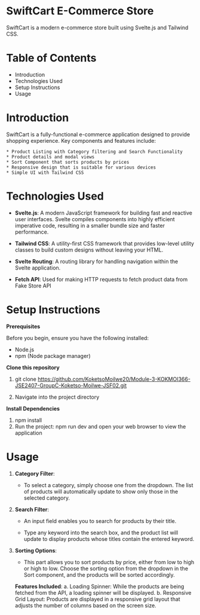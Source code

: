 # SwiftCart E-Commerce Store

SwiftCart is a modern e-commerce store built using Svelte.js and Tailwind CSS. 

# Table of Contents

* Introduction
* Technologies Used
* Setup Instructions
* Usage


# Introduction

SwiftCart is a fully-functional e-commerce application designed to provide shopping experience. Key components and features include:

    * Product Listing with Category filtering and Search Functionality
    * Product details and modal views
    * Sort Component that sorts products by prices
    * Responsive design that is suitable for various devices
    * Simple UI with Tailwind CSS

# Technologies Used

* **Svelte.js**:  A modern JavaScript framework for building fast and reactive user interfaces. Svelte compiles components into highly efficient imperative code, resulting in a smaller bundle size and faster performance.

* **Tailwind CSS**: A utility-first CSS framework that provides low-level utility classes to build custom designs without leaving your HTML.

* **Svelte Routing**: A routing library for handling navigation within the Svelte application.

* **Fetch API**: Used for making HTTP requests to fetch product data from Fake Store API

# Setup Instructions

**Prerequisites**

Before you begin, ensure you have the following installed:

* Node.js
* npm (Node package manager)

**Clone this repository**

1. git clone https://github.com/KoketsoMoilwe20/Module-3-KOKMOI366-JSE2407-GroupC-Koketso-Moilwe-JSF02.git

2. Navigate into the project directory

**Install Dependencies**

1. npm install
2. Run the project: npm run dev and open your web browser to view the application

# Usage 

1. **Category Filter**:

    * To select a category, simply choose one from the dropdown. The list of products will automatically update to show only those in the selected category.

2. **Search Filter**:

    * An input field enables you to search for products by their title.

    * Type any keyword into the search box, and the product list will update to display products whose titles contain the entered keyword.

3. **Sorting Options**:

    * This part  allows you to sort products by price, either from low to high or high to low. Choose the sorting option from the dropdown in the Sort component, and the products will be sorted accordingly.

    **Features Included**:
    a. Loading Spinner: While the products are being fetched from the API, a loading spinner will be displayed.
    b. Responsive Grid Layout: Products are displayed in a responsive grid layout that adjusts the number of columns based on the screen size.
